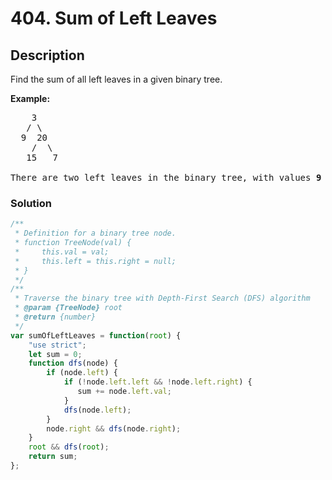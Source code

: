 # 404. Sum of Left Leaves

## Description

Find the sum of all left leaves in a given binary tree.

**Example:**
<pre>
    3
   / \
  9  20
    /  \
   15   7<br>
There are two left leaves in the binary tree, with values <b>9</b> and <b>15</b> respectively. Return <b>24.</b>
</pre>

### Solution
```javascript
/**
 * Definition for a binary tree node.
 * function TreeNode(val) {
 *     this.val = val;
 *     this.left = this.right = null;
 * }
 */
/**
 * Traverse the binary tree with Depth-First Search (DFS) algorithm
 * @param {TreeNode} root
 * @return {number}
 */
var sumOfLeftLeaves = function(root) {
    "use strict";
    let sum = 0;
    function dfs(node) {
        if (node.left) {
            if (!node.left.left && !node.left.right) {
               sum += node.left.val;
            }
            dfs(node.left);
        }
        node.right && dfs(node.right);
    }
    root && dfs(root);
    return sum;
};
```